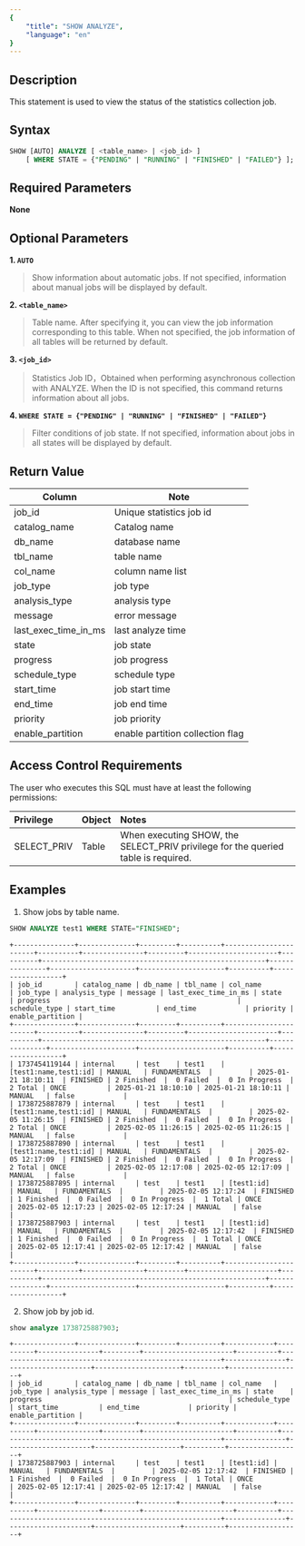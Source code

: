 ```yaml
---
{
    "title": "SHOW ANALYZE",
    "language": "en"
}
---
```


## Description

This statement is used to view the status of the statistics collection job.

## Syntax

```SQL
SHOW [AUTO] ANALYZE [ <table_name> | <job_id> ]
    [ WHERE STATE = {"PENDING" | "RUNNING" | "FINISHED" | "FAILED"} ];
```

## Required Parameters

**None**

## Optional Parameters

**1. `AUTO`**

> Show information about automatic jobs. If not specified, information about manual jobs will be displayed by default.

**2. `<table_name>`**

> Table name. After specifying it, you can view the job information corresponding to this table. When not specified, the job information of all tables will be returned by default.

**3. `<job_id>`**

> Statistics Job ID，Obtained when performing asynchronous collection with ANALYZE. When the ID is not specified, this command returns information about all jobs.

**4. `WHERE STATE = {"PENDING" | "RUNNING" | "FINISHED" | "FAILED"}`**

> Filter conditions of job state. If not specified, information about jobs in all states will be displayed by default.

## Return Value

| Column | Note           |
| -- |--------------|
| job_id | Unique statistics job id           |
| catalog_name |   Catalog name         |
| db_name | database name           |
| tbl_name | table name         |
| col_name | column name list           |
| job_type |   job type           |
| analysis_type |  analysis type           |
| message | error message         |
| last_exec_time_in_ms | last analyze time           |
| state |   job state          |
| progress | job progress           |
| schedule_type | schedule type         |
| start_time | job start time          |
| end_time |   job end time           |
| priority | job priority           |
| enable_partition | enable partition collection flag         |

## Access Control Requirements

The user who executes this SQL must have at least the following permissions:

| Privilege | Object | Notes                                    |
|:--------------| :------------- |:------------------------------------------------|
| SELECT_PRIV   | Table    | When executing SHOW, the SELECT_PRIV privilege for the queried table is required. |

## Examples

1. Show jobs by table name.

```sql
SHOW ANALYZE test1 WHERE STATE="FINISHED";
```

```text
+---------------+--------------+---------+----------+-----------------------+----------+---------------+---------+----------------------+----------+-------------------------------------------------------+---------------+---------------------+---------------------+----------+------------------+
| job_id        | catalog_name | db_name | tbl_name | col_name              | job_type | analysis_type | message | last_exec_time_in_ms | state    | progress                                              | schedule_type | start_time          | end_time            | priority | enable_partition |
+---------------+--------------+---------+----------+-----------------------+----------+---------------+---------+----------------------+----------+-------------------------------------------------------+---------------+---------------------+---------------------+----------+------------------+
| 1737454119144 | internal     | test    | test1    | [test1:name,test1:id] | MANUAL   | FUNDAMENTALS  |         | 2025-01-21 18:10:11  | FINISHED | 2 Finished  |  0 Failed  |  0 In Progress  |  2 Total | ONCE          | 2025-01-21 18:10:10 | 2025-01-21 18:10:11 | MANUAL   | false            |
| 1738725887879 | internal     | test    | test1    | [test1:name,test1:id] | MANUAL   | FUNDAMENTALS  |         | 2025-02-05 11:26:15  | FINISHED | 2 Finished  |  0 Failed  |  0 In Progress  |  2 Total | ONCE          | 2025-02-05 11:26:15 | 2025-02-05 11:26:15 | MANUAL   | false            |
| 1738725887890 | internal     | test    | test1    | [test1:name,test1:id] | MANUAL   | FUNDAMENTALS  |         | 2025-02-05 12:17:09  | FINISHED | 2 Finished  |  0 Failed  |  0 In Progress  |  2 Total | ONCE          | 2025-02-05 12:17:08 | 2025-02-05 12:17:09 | MANUAL   | false            |
| 1738725887895 | internal     | test    | test1    | [test1:id]            | MANUAL   | FUNDAMENTALS  |         | 2025-02-05 12:17:24  | FINISHED | 1 Finished  |  0 Failed  |  0 In Progress  |  1 Total | ONCE          | 2025-02-05 12:17:23 | 2025-02-05 12:17:24 | MANUAL   | false            |
| 1738725887903 | internal     | test    | test1    | [test1:id]            | MANUAL   | FUNDAMENTALS  |         | 2025-02-05 12:17:42  | FINISHED | 1 Finished  |  0 Failed  |  0 In Progress  |  1 Total | ONCE          | 2025-02-05 12:17:41 | 2025-02-05 12:17:42 | MANUAL   | false            |
+---------------+--------------+---------+----------+-----------------------+----------+---------------+---------+----------------------+----------+-------------------------------------------------------+---------------+---------------------+---------------------+----------+------------------+
```

2. Show job by job id.

```sql
show analyze 1738725887903;
```

```text
+---------------+--------------+---------+----------+------------+----------+---------------+---------+----------------------+----------+-------------------------------------------------------+---------------+---------------------+---------------------+----------+------------------+
| job_id        | catalog_name | db_name | tbl_name | col_name   | job_type | analysis_type | message | last_exec_time_in_ms | state    | progress                                              | schedule_type | start_time          | end_time            | priority | enable_partition |
+---------------+--------------+---------+----------+------------+----------+---------------+---------+----------------------+----------+-------------------------------------------------------+---------------+---------------------+---------------------+----------+------------------+
| 1738725887903 | internal     | test    | test1    | [test1:id] | MANUAL   | FUNDAMENTALS  |         | 2025-02-05 12:17:42  | FINISHED | 1 Finished  |  0 Failed  |  0 In Progress  |  1 Total | ONCE          | 2025-02-05 12:17:41 | 2025-02-05 12:17:42 | MANUAL   | false            |
+---------------+--------------+---------+----------+------------+----------+---------------+---------+----------------------+----------+-------------------------------------------------------+---------------+---------------------+---------------------+----------+------------------+
```

